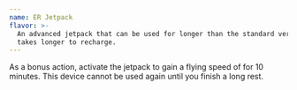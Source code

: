 ```yaml
---
name: ER Jetpack
flavor: >-
  An advanced jetpack that can be used for longer than the standard version, but
  takes longer to recharge.
---
```

As a bonus action, activate the jetpack to gain a flying speed of <me-distance length="15" /> for 10 minutes.
This device cannot be used again until you finish a long rest.
